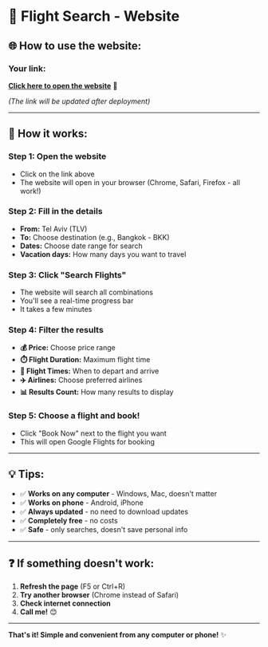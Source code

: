 # 🛫 Flight Search - Website

## 🌐 **How to use the website:**

### **Your link:**
**[Click here to open the website](https://flight-search-bot.railway.app)** 🔗

*(The link will be updated after deployment)*

---

## 📱 **How it works:**

### Step 1: Open the website
- Click on the link above
- The website will open in your browser (Chrome, Safari, Firefox - all work!)

### Step 2: Fill in the details
- **From:** Tel Aviv (TLV)
- **To:** Choose destination (e.g., Bangkok - BKK)
- **Dates:** Choose date range for search
- **Vacation days:** How many days you want to travel

### Step 3: Click "Search Flights"
- The website will search all combinations
- You'll see a real-time progress bar
- It takes a few minutes

### Step 4: Filter the results
- **💰 Price:** Choose price range
- **⏱️ Flight Duration:** Maximum flight time
- **🛫 Flight Times:** When to depart and arrive
- **✈️ Airlines:** Choose preferred airlines
- **📊 Results Count:** How many results to display

### Step 5: Choose a flight and book!
- Click "Book Now" next to the flight you want
- This will open Google Flights for booking

---

## 💡 **Tips:**

- ✅ **Works on any computer** - Windows, Mac, doesn't matter
- ✅ **Works on phone** - Android, iPhone  
- ✅ **Always updated** - no need to download updates
- ✅ **Completely free** - no costs
- ✅ **Safe** - only searches, doesn't save personal info

---

## ❓ **If something doesn't work:**

1. **Refresh the page** (F5 or Ctrl+R)
2. **Try another browser** (Chrome instead of Safari)
3. **Check internet connection**
4. **Call me!** 😊

---

**That's it! Simple and convenient from any computer or phone!** ✨
